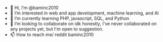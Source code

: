 - 👋 Hi, I’m @baminc2010
- 👀 I’m interested in web and app development, machine learning, and AI
- 🌱 I’m currently learning PHP, javascript, SQL, and Python
- 💞️ I’m looking to collaborate on idk honestly, I've never collaborated on any projects yet, but I'm open to suggestion.
- 📫 How to reach me/ reddit baminc2010

<!---
baminc2010/baminc2010 is a ✨ special ✨ repository because its `README.md` (this file) appears on your GitHub profile.
You can click the Preview link to take a look at your changes.
--->
